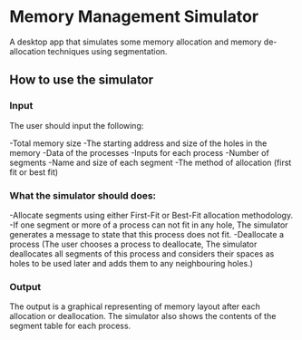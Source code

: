 # Memory Management Simulator

A desktop app that simulates some memory allocation and memory de-allocation techniques using segmentation.

## How to use the simulator

### Input

The user should input the following:

-Total memory size
-The starting address and size of the holes in the memory
-Data of the processes
-Inputs for each process
-Number of segments
-Name and size of each segment
-The method of allocation (first fit or best fit)

### What the simulator should does:

-Allocate segments using either First-Fit or Best-Fit allocation methodology.
-If one segment or more of a process can not fit in any hole, The simulator generates a message to state that this process does not fit.
-Deallocate a process (The user chooses a process to deallocate, The simulator deallocates all segments of this process and considers their 
 spaces as holes to be used later and adds them to any neighbouring holes.)

### Output

The output is a graphical representing of memory layout after each allocation or deallocation. The simulator also shows the contents of the
segment table for each process.





